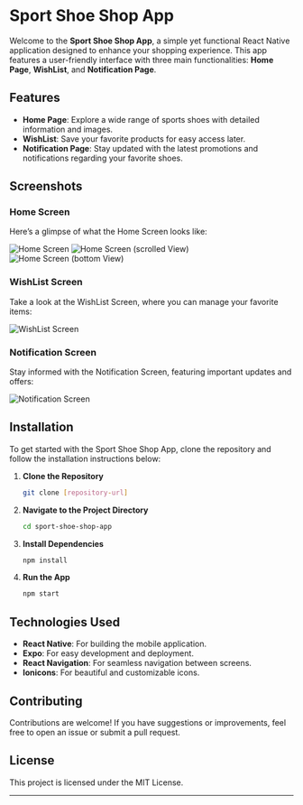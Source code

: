 # Sport Shoe Shop App

Welcome to the **Sport Shoe Shop App**, a simple yet functional React Native application designed to enhance your shopping experience. This app features a user-friendly interface with three main functionalities: **Home Page**, **WishList**, and **Notification Page**.

## Features

- **Home Page**: Explore a wide range of sports shoes with detailed information and images.
- **WishList**: Save your favorite products for easy access later.
- **Notification Page**: Stay updated with the latest promotions and notifications regarding your favorite shoes.

## Screenshots

### Home Screen
Here’s a glimpse of what the Home Screen looks like:

![Home Screen](./screenshots/WhatsApp%20Image%202024-10-05%20at%202.41.36%20AM.jpeg)
![Home Screen (scrolled View)](./screenshots/WhatsApp%20Image%202024-10-05%20at%202.41.37%20AM.jpeg)
![Home Screen (bottom View)](./screenshots/WhatsApp%20Image%202024-10-05%20at%202.41.37%20AM%20(1).jpeg)

### WishList Screen
Take a look at the WishList Screen, where you can manage your favorite items:

![WishList Screen](./screenshots/WhatsApp%20Image%202024-10-05%20at%202.41.38%20AM.jpeg)

### Notification Screen
Stay informed with the Notification Screen, featuring important updates and offers:

![Notification Screen](./screenshots/WhatsApp%20Image%202024-10-05%20at%202.41.38%20AM%20(1).jpeg)

## Installation

To get started with the Sport Shoe Shop App, clone the repository and follow the installation instructions below:

1. **Clone the Repository**
   ```bash
   git clone [repository-url]
   ```

2. **Navigate to the Project Directory**
   ```bash
   cd sport-shoe-shop-app
   ```

3. **Install Dependencies**
   ```bash
   npm install
   ```

4. **Run the App**
   ```bash
   npm start
   ```

## Technologies Used

- **React Native**: For building the mobile application.
- **Expo**: For easy development and deployment.
- **React Navigation**: For seamless navigation between screens.
- **Ionicons**: For beautiful and customizable icons.

## Contributing

Contributions are welcome! If you have suggestions or improvements, feel free to open an issue or submit a pull request.

## License

This project is licensed under the MIT License.

---

